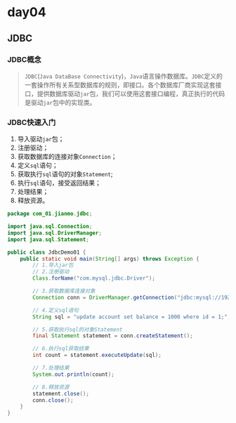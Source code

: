 # day04

## JDBC

### JDBC概念

> `JDBC`(`Java DataBase Connectivity`)，`Java`语言操作数据库。`JDBC`定义的一套操作所有关系型数据库的规则，即接口。各个数据库厂商实现这套接口，提供数据库驱动`jar`包，我们可以使用这套接口编程，真正执行的代码是驱动`jar`包中的实现类。

### JDBC快速入门

1. 导入驱动`jar`包；
2. 注册驱动；
3. 获取数据库的连接对象`Connection`；
4. 定义`sql`语句；
5. 获取执行`sql`语句的对象`Statement`;
6. 执行`sql`语句，接受返回结果；
7. 处理结果；
8. 释放资源。

```java
package com_01.jianmo.jdbc;

import java.sql.Connection;
import java.sql.DriverManager;
import java.sql.Statement;

public class JdbcDemo01 {
	public static void main(String[] args) throws Exception {
		// 1.导入jar包
		// 2.注册驱动
		Class.forName("com.mysql.jdbc.Driver");

		// 3.获取数据库连接对象
		Connection conn = DriverManager.getConnection("jdbc:mysql://192.168.91.103:3306/db1", "root", "123456");

		// 4.定义sql语句
		String sql = "update account set balance = 1000 where id = 1;";

		// 5.获取执行sql的对象Statement
		final Statement statement = conn.createStatement();

		// 6.执行sql获取结果
		int count = statement.executeUpdate(sql);

		// 7.处理结果
		System.out.println(count);

		// 8.释放资源
		statement.close();
		conn.close();
	}
}
```

